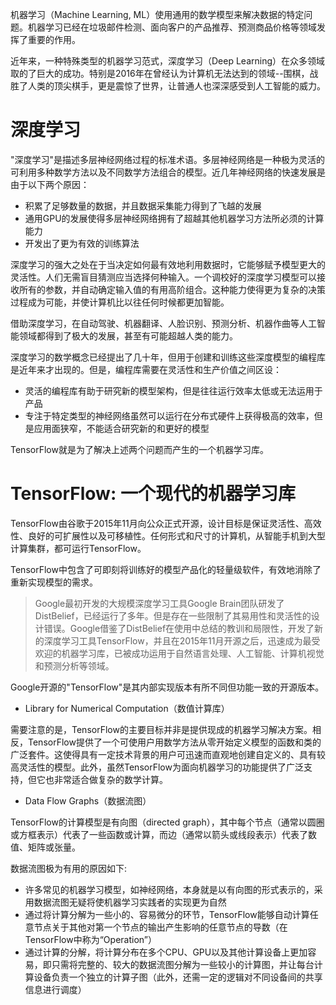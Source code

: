 机器学习（Machine Learning, ML）使用通用的数学模型来解决数据的特定问题。机器学习已经在垃圾邮件检测、面向客户的产品推荐、预测商品价格等领域发挥了重要的作用。

近年来，一种特殊类型的机器学习范式，深度学习（Deep Learning）在众多领域取的了巨大的成功。特别是2016年在曾经认为计算机无法达到的领域--围棋，战胜了人类的顶尖棋手，更是震惊了世界，让普通人也深深感受到人工智能的威力。

# 深度学习

"深度学习"是描述多层神经网络过程的标准术语。多层神经网络是一种极为灵活的可利用多种数学方法以及不同数学方法组合的模型。近几年神经网络的快速发展是由于以下两个原因：

* 积累了足够数量的数据，并且数据采集能力得到了飞越的发展
* 通用GPU的发展使得多层神经网络拥有了超越其他机器学习方法所必须的计算能力
* 开发出了更为有效的训练算法

深度学习的强大之处在于当决定如何最有效地利用数据时，它能够赋予模型更大的灵活性。人们无需盲目猜测应当选择何种输入。一个调校好的深度学习模型可以接收所有的参数，并自动确定输入值的有用高阶组合。这种能力使得更为复杂的决策过程成为可能，并使计算机比以往任何时候都更加智能。

借助深度学习，在自动驾驶、机器翻译、人脸识别、预测分析、机器作曲等人工智能领域都得到了极大的发展，甚至有可能超越人类的能力。

深度学习的数学概念已经提出了几十年，但用于创建和训练这些深度模型的编程库是近年来才出现的。但是，编程库需要在灵活性和生产价值之间区设：

* 灵活的编程库有助于研究新的模型架构，但是往往运行效率太低或无法运用于产品
* 专注于特定类型的神经网络虽然可以运行在分布式硬件上获得极高的效率，但是应用面狭窄，不能适合研究新的和更好的模型

TensorFlow就是为了解决上述两个问题而产生的一个机器学习库。

# TensorFlow: 一个现代的机器学习库

TensorFlow由谷歌于2015年11月向公众正式开源，设计目标是保证灵活性、高效性、良好的可扩展性以及可移植性。任何形式和尺寸的计算机，从智能手机到大型计算集群，都可运行TensorFlow。

TensorFlow中包含了可即刻将训练好的模型产品化的轻量级软件，有效地消除了重新实现模型的需求。

> Google最初开发的大规模深度学习工具Google Brain团队研发了DistBelief，已经运行了多年。但是存在一些限制了其易用性和灵活性的设计错误。Google借鉴了DistBelief在使用中总结的教训和局限性，开发了新的深度学习工具TensorFlow，并且在2015年11月开源之后，迅速成为最受欢迎的机器学习库，已被成功运用于自然语言处理、人工智能、计算机视觉和预测分析等领域。

Google开源的"TensorFlow"是其内部实现版本有所不同但功能一致的开源版本。

* Library for Numerical Computation（数值计算库）

需要注意的是，TensorFlow的主要目标并非是提供现成的机器学习解决方案。相反，TensorFlow提供了一个可使用户用数学方法从零开始定义模型的函数和类的广泛套件。这使得具有一定技术背景的用户可迅速而直观地创建自定义的、具有较高灵活性的模型。此外，虽然TensorFlow为面向机器学习的功能提供了广泛支持，但它也非常适合做复杂的数学计算。

* Data Flow Graphs（数据流图）

TensorFlow的计算模型是有向图（directed graph），其中每个节点（通常以圆圈或方框表示）代表了一些函数或计算，而边（通常以箭头或线段表示）代表了数值、矩阵或张量。

数据流图极为有用的原因如下:

  * 许多常见的机器学习模型，如神经网络，本身就是以有向图的形式表示的，采用数据流图无疑将使机器学习实践者的实现更为自然
  * 通过将计算分解为一些小的、容易微分的环节，TensorFlow能够自动计算任意节点关于其他对第一个节点的输出产生影响的任意节点的导数（在TensorFlow中称为“Operation”）
  * 通过计算的分解，将计算分布在多个CPU、GPU以及其他计算设备上更加容易，即只需将完整的、较大的数据流图分解为一些较小的计算图，并让每台计算设备负责一个独立的计算子图（此外，还需一定的逻辑对不同设备间的共享信息进行调度）